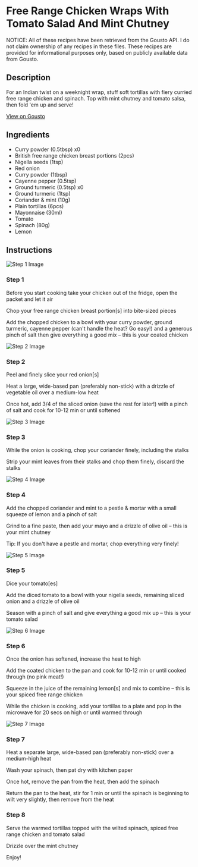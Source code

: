# Free Range Chicken Wraps With Tomato Salad And Mint Chutney

NOTICE: All of these recipes have been retrieved from the Gousto API. I do not claim ownership of any recipes in these files. These recipes are provided for informational purposes only, based on publicly available data from Gousto.

## Description

For an Indian twist on a weeknight wrap, stuff soft tortillas with fiery curried free range chicken and spinach. Top with mint chutney and tomato salsa, then fold 'em up and serve! 

[View on Gousto](https://www.gousto.co.uk/recipes/cookbook/spiced-free-range-chicken-wraps-with-tomato-salad-and-mint-chutney)

## Ingredients

- Curry powder (0.5tbsp) x0
- British free range chicken breast portions (2pcs)
- Nigella seeds (1tsp)
- Red onion
- Curry powder (1tbsp)
- Cayenne pepper (0.5tsp)
- Ground turmeric (0.5tsp) x0
- Ground turmeric (1tsp)
- Coriander & mint (10g)
- Plain tortillas (6pcs)
- Mayonnaise (30ml)
- Tomato
- Spinach (80g)
- Lemon

## Instructions

![Step 1 Image](https://production-media.gousto.co.uk/cms/recipe-step-image/1126.-step-1-x200.jpg)

### Step 1

Before you start cooking take your chicken out of the fridge, open the packet and let it air

Chop your free range chicken breast portion[s] into bite-sized pieces

Add the chopped chicken to a bowl with your curry powder, ground turmeric, cayenne pepper (can't handle the heat? Go easy!) and a generous pinch of salt then give everything a good mix – this is your coated chicken

![Step 2 Image](https://production-media.gousto.co.uk/cms/recipe-step-image/1126.-step-2-x200.jpg)

### Step 2

Peel and finely slice your red onion[s]

Heat a large, wide-based pan (preferably non-stick) with a drizzle of vegetable oil over a medium-low heat

Once hot, add 3/4 of the sliced onion (save the rest for later!) with a pinch of salt and cook for 10-12 min or until softened

![Step 3 Image](https://production-media.gousto.co.uk/cms/recipe-step-image/1126.-step-3-x200.jpg)

### Step 3

While the onion is cooking, chop your coriander finely, including the stalks

Strip your mint leaves from their stalks and chop them finely, discard the stalks

![Step 4 Image](https://production-media.gousto.co.uk/cms/recipe-step-image/1126.-step-4-x200.jpg)

### Step 4

Add the chopped coriander and mint to a pestle & mortar with a small squeeze<span class="text-danger"> </span>of lemon and a pinch of salt

Grind to a fine paste, then add your mayo and a drizzle of olive oil – this is your mint chutney

Tip: If you don't have a pestle and mortar, chop everything very finely!

![Step 5 Image](https://production-media.gousto.co.uk/cms/recipe-step-image/1126.-step-5-x200.jpg)

### Step 5

Dice your tomato[es]

Add the diced tomato to a bowl with your nigella seeds, remaining sliced onion and a drizzle of olive oil

Season with a pinch of salt and give everything a good mix up – this is your tomato salad

![Step 6 Image](https://production-media.gousto.co.uk/cms/recipe-step-image/1126.-step-6-x200.jpg)

### Step 6

Once the onion has softened, increase the heat to high

Add the coated chicken to the pan and cook for 10-12 min or until cooked through (no pink meat!)

Squeeze in the juice of the remaining lemon[s] and mix to combine – this is your spiced free range chicken

While the chicken is cooking, add your tortillas to a plate and pop in the microwave for 20 secs on high or until warmed through

![Step 7 Image](https://production-media.gousto.co.uk/cms/recipe-step-image/1126.-step-7-x200.jpg)

### Step 7

Heat a separate large, wide-based pan (preferably non-stick) over a medium-high heat

Wash your spinach, then pat dry with kitchen paper

Once hot, remove the pan from the heat, then add the spinach

Return the pan to the heat, stir for 1 min or until the spinach is beginning to wilt very slightly, then remove from the heat

### Step 8

Serve the warmed tortillas topped with the wilted spinach, spiced free range chicken and tomato salad

Drizzle over the mint chutney

Enjoy!

